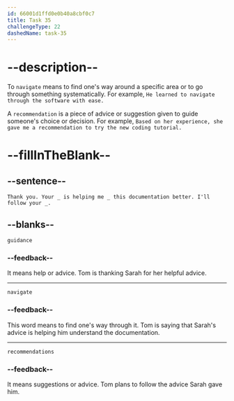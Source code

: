 ```yaml
---
id: 66001d1ffd0e0b40a8cbf0c7
title: Task 35
challengeType: 22
dashedName: task-35
---
```


<!--
AUDIO REFERENCE:
Tom: Thank you. Your guidance is helping me navigate this documentation better. I'll follow your recommendations.
-->

# --description--

To `navigate` means to find one's way around a specific area or to go through something systematically. For example, `He learned to navigate through the software with ease.`

A `recommendation` is a piece of advice or suggestion given to guide someone's choice or decision. For example, `Based on her experience, she gave me a recommendation to try the new coding tutorial.`

# --fillInTheBlank--

## --sentence--

`Thank you. Your _ is helping me _ this documentation better. I'll follow your _.`

## --blanks--

`guidance`

### --feedback--

It means help or advice. Tom is thanking Sarah for her helpful advice.

---

`navigate`

### --feedback--

This word means to find one's way through it. Tom is saying that Sarah's advice is helping him understand the documentation.

---

`recommendations`

### --feedback--

It means suggestions or advice. Tom plans to follow the advice Sarah gave him.
